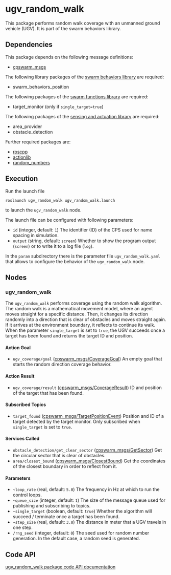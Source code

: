 # ugv_random_walk

This package performs random walk coverage with an unmanned ground vehicle (UGV). It is part of the swarm behaviors library.

## Dependencies
This package depends on the following message definitions:
* [cpswarm_msgs](https://cpswarm.github.io/cpswarm_msgs/html/index-msg.html)

The following library packages of the [swarm behaviors library](https://github.com/cpswarm/swarm_behaviors) are required:
* swarm_behaviors_position

The following packages of the [swarm functions library](https://github.com/cpswarm/swarm_functions/) are required:
* target_monitor (only if `single_target=true`)

The following packages of the [sensing and actuation library](https://github.com/cpswarm/sensing_actuation) are required:
* area_provider
* obstacle_detection

Further required packages are:
* [roscpp](https://wiki.ros.org/roscpp/)
* [actionlib](https://wiki.ros.org/actionlib/)
* [random_numbers](https://wiki.ros.org/random_numbers/)

## Execution
Run the launch file
```
roslaunch ugv_random_walk ugv_random_walk.launch
```
to launch the `ugv_random_walk` node.

The launch file can be configured with following parameters:
* `id` (integer, default: `1`)
  The identifier (ID) of the CPS used for name spacing in simulation.
* `output` (string, default: `screen`)
  Whether to show the program output (`screen`) or to write it to a log file (`log`).

In the `param` subdirectory there is the parameter file `ugv_random_walk.yaml` that allows to configure the behavior of the `ugv_random_walk` node.

## Nodes

### ugv_random_walk
The `ugv_random_walk` performs coverage using the random walk algorithm. The random walk is a mathematical movement model, where an agent moves straight for a specific distance. Then, it changes its direction randomly into a direction that is clear of obstacles and moves straight again. If it arrives at the environment boundary, it reflects to continue its walk. When the parameter `single_target` is set to `true`, the UGV succeeds once a target has been found and returns the target ID and position.

#### Action Goal
* `ugv_coverage/goal` ([cpswarm_msgs/CoverageGoal](https://cpswarm.github.io/cpswarm_msgs/html/action/Coverage.html))
  An empty goal that starts the random direction coverage behavior.

#### Action Result
* `ugv_coverage/result` ([cpswarm_msgs/CoverageResult](https://cpswarm.github.io/cpswarm_msgs/html/action/Coverage.html))
  ID and position of the target that has been found.

#### Subscribed Topics
* `target_found` ([cpswarm_msgs/TargetPositionEvent](https://cpswarm.github.io/cpswarm_msgs/html/msg/TargetPositionEvent.html))
  Position and ID of a target detected by the target monitor. Only subscribed when `single_target` is set to `true`.

#### Services Called
* `obstacle_detection/get_clear_sector` ([cpswarm_msgs/GetSector](https://cpswarm.github.io/cpswarm_msgs/html/srv/GetSector.html))
  Get the circular sector that is clear of obstacles.
* `area/closest_bound` ([cpswarm_msgs/ClosestBound](https://cpswarm.github.io/cpswarm_msgs/html/srv/ClosestBound.html))
  Get the coordinates of the closest boundary in order to reflect from it.

#### Parameters
* `~loop_rate` (real, default: `5.0`)
  The frequency in Hz at which to run the control loops.
* `~queue_size` (integer, default: `1`)
  The size of the message queue used for publishing and subscribing to topics.
* `~single_target` (boolean, default: `true`)
  Whether the algorithm will succeed / terminate once a target has been found.
* `~step_size` (real, default: `3.0`)
  The distance in meter that a UGV travels in one step.
* `/rng_seed` (integer, default: `0`)
  The seed used for random number generation. In the default case, a random seed is generated.

## Code API
[ugv_random_walk package code API documentation](https://cpswarm.github.io/swarm_behaviors/ugv_random_walk/docs/html/files.html)

